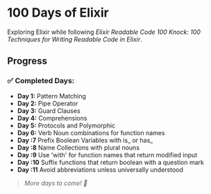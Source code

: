 # 100 Days of Elixir

Exploring Elixir while following *Elixir Readable Code 100 Knock: 100 Techniques for Writing Readable Code in Elixir*.

## Progress

### ✅ Completed Days:
- **Day 1:** Pattern Matching  
- **Day 2:** Pipe Operator  
- **Day 3:** Guard Clauses  
- **Day 4:** Comprehensions  
- **Day 5:** Protocols and Polymorphic  
- **Day 6:** Verb Noun combinations for function names  
- **Day :7** Prefix Boolean Variables with is_ or has_
- **Day :8** Name Collections with plural nouns
- **Day :9** Use 'with' for function names that return modified input
- **Day :10** Suffix functions that return boolean with a question mark
- **Day :11** Avoid abbreviations unless universally understood





> *More days to come! 🚀*
